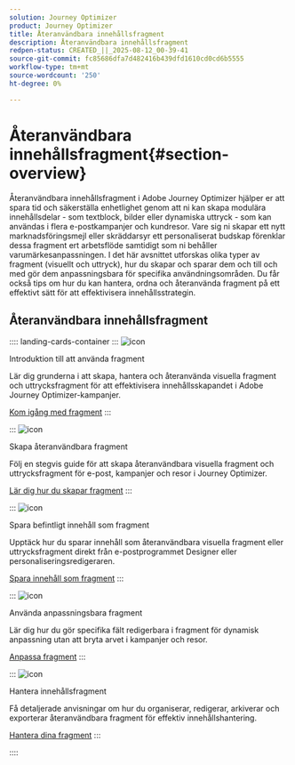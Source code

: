 ```yaml
---
solution: Journey Optimizer
product: Journey Optimizer
title: Återanvändbara innehållsfragment
description: Återanvändbara innehållsfragment
redpen-status: CREATED_||_2025-08-12_00-39-41
source-git-commit: fc85686dfa7d482416b439dfd1610cd0cd6b5555
workflow-type: tm+mt
source-wordcount: '250'
ht-degree: 0%

---
```



# Återanvändbara innehållsfragment{#section-overview}

Återanvändbara innehållsfragment i Adobe Journey Optimizer hjälper er att spara tid och säkerställa enhetlighet genom att ni kan skapa modulära innehållsdelar - som textblock, bilder eller dynamiska uttryck - som kan användas i flera e-postkampanjer och kundresor. Vare sig ni skapar ett nytt marknadsföringsmejl eller skräddarsyr ett personaliserat budskap förenklar dessa fragment ert arbetsflöde samtidigt som ni behåller varumärkesanpassningen. I det här avsnittet utforskas olika typer av fragment (visuellt och uttryck), hur du skapar och sparar dem och till och med gör dem anpassningsbara för specifika användningsområden. Du får också tips om hur du kan hantera, ordna och återanvända fragment på ett effektivt sätt för att effektivisera innehållsstrategin.

## Återanvändbara innehållsfragment

:::: landing-cards-container
:::
![icon](https://cdn.experienceleague.adobe.com/icons/book.svg)

Introduktion till att använda fragment

Lär dig grunderna i att skapa, hantera och återanvända visuella fragment och uttrycksfragment för att effektivisera innehållsskapandet i Adobe Journey Optimizer-kampanjer.

[Kom igång med fragment](../using/content-management/fragments.md)
:::

:::
![icon](https://cdn.experienceleague.adobe.com/icons/circle-play.svg)

Skapa återanvändbara fragment

Följ en stegvis guide för att skapa återanvändbara visuella fragment och uttrycksfragment för e-post, kampanjer och resor i Journey Optimizer.

[Lär dig hur du skapar fragment](../using/content-management/create-fragments.md)
:::

:::
![icon](https://cdn.experienceleague.adobe.com/icons/list-check.svg)

Spara befintligt innehåll som fragment

Upptäck hur du sparar innehåll som återanvändbara visuella fragment eller uttrycksfragment direkt från e-postprogrammet Designer eller personaliseringsredigeraren.

[Spara innehåll som fragment](../using/content-management/save-fragments.md)
:::

:::
![icon](https://cdn.experienceleague.adobe.com/icons/puzzle-piece.svg)

Använda anpassningsbara fragment

Lär dig hur du gör specifika fält redigerbara i fragment för dynamisk anpassning utan att bryta arvet i kampanjer och resor.

[Anpassa fragment](../using/content-management/customizable-fragments.md)
:::

:::
![icon](https://cdn.experienceleague.adobe.com/icons/gear.svg)

Hantera innehållsfragment

Få detaljerade anvisningar om hur du organiserar, redigerar, arkiverar och exporterar återanvändbara fragment för effektiv innehållshantering.

[Hantera dina fragment](../using/content-management/manage-fragments.md)
:::

::::

